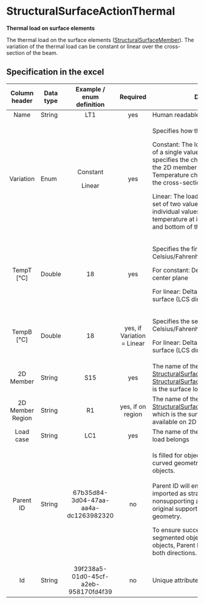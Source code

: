 # StructuralSurfaceActionThermal

**Thermal load on surface elements**

The thermal load on the surface elements ([StructuralSurfaceMember](../structural-analysis-elements/structuralsurfacemember.md)). The variation of the thermal load can be constant or linear over the cross-section of the beam.

## Specification in the excel

| Column header| Data type | Example / enum definition | Required | Description |
| :---------------------------: | ---------------- | :----------------------------------: | :------------------------: | -------------------------------------------------------------------------------------------------------------------------------------------------------------------------------------------------------------------------------------------------------------------------------------------------------------------------------------------------------------------------------------------------------------------------------------- |
|              Name             | String           |                  LT1                 |             yes            | Human readable unique name of the load                                                                                                                                                                                                                                                                                                                                                                                                 |
|           Variation           | Enum             |     <p>Constant</p><p>Linear</p>     |             yes            | <p>Specifies how the temperature varies</p><p>Constant: The load is defined by means of a single value TempT. The value specifies the change in temperature of the 2D member (straight ΔT). Temperature change is constant along the cross-section.</p><p>Linear: The load is defined by means of a set of two values TempT and TempB. The individual values specify the change of temperature at individual surfaces - top and bottom of the 2D member.</p> |
|          TempT \[°C]          | Double           |                  18                  |       <p>yes<br></p>       | <p>Specifies the first size of the load in Celsius/Fahrenheit.</p><p>For constant: Delta temperature on the center plane</p><p>For linear: Delta temperature of top surface (LCS direction +z) of 2D member</p>                                                                                                                                                                                                                              |
|          TempB \[°C]          | Double           |                  18                  | yes, if Variation = Linear | <p>Specifies the second size of the load in Celsius/Fahrenheit.</p><p>For linear: Delta temperature of bottom surface (LCS direction -z) of 2D member</p>                                                                                                                                                                                                                                                                                    |
|           2D Member           | String           |                  S15                 |             yes            | The name of the [StructuralSurfaceMember](../structural-analysis-elements/structuralcurvemember.md) or [StructuralSurfaceActionDistribution](structuralsurfaceactionthermal.md)which is the surface load related to.                                                                                                                                                                                             |
|        2D Member Region       | String           |                  R1                  |      yes, if on region     | The name of the [StructuralSurfaceMemberRegion](../structural-analysis-elements/structuralsurfacememberregion.md) to which is the surface action related if it is available on 2D member.                                                                                                                                                                                                          |
|           Load case           | String           |                  LC1                 |             yes            | The name of the load case to which the load belongs                                                                                                                                                                                                                                                                                                                                                                                    |
|           Parent ID           | String           | 67b35d84-3d04-47aa-aa4a-dc1263982320 |             no             | <p>Is filled for objects created be dividing curved geometry to series of straight line objects.<br><br>Parent ID will ensure that curved edge is imported as straight parts to nonsupporting application, and back to original supporting application as curved geometry.</p><p>To ensure successful round trip of segmented objects and their related objects, Parent ID needs to be present in both directions.</p>                 |
|               Id              | String           | 39f238a5-01d0-45cf-a2eb-958170fd4f39 |             no             | Unique attribute designation                                                                                                                                                                                                                                                                                                                                                                                                           |
